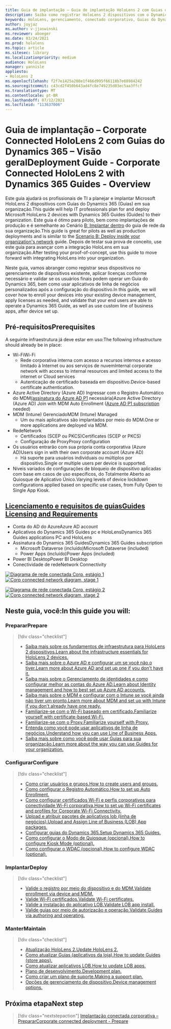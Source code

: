 ```yaml
---
title: Guia de implantação – Guia de implantação HoloLens 2 com Guias do Dynamics 365 – Visão geral
description: Saiba como registrar HoloLens 2 dispositivos com o Dynamics 365 Guides em uma rede conectada corporativa.
keywords: HoloLens, gerenciamento, conectado corporativo, Guias do Dynamics 365, AAD, Azure AD, MDM, Mobile Gerenciamento de Dispositivos
author: joyjaz
ms.author: v-jjaswinski
ms.reviewer: aboeger
ms.date: 03/24/2021
ms.prod: hololens
ms.topic: article
ms.sitesec: library
ms.localizationpriority: medium
audience: HoloLens
manager: yannisle
appliesto:
- HoloLens 2
ms.openlocfilehash: f2f7e1425a208e1f466d995f66118b7e68984242
ms.sourcegitcommit: c43cd2f450b643ad4fc8e749235d03ec5aa3ffcf
ms.translationtype: MT
ms.contentlocale: pt-BR
ms.lasthandoff: 07/12/2021
ms.locfileid: "113637006"
---
```

# <a name="deployment-guide---corporate-connected-hololens-2-with-dynamics-365-guides---overview"></a><span data-ttu-id="32b18-104">Guia de implantação – Corporate Connected HoloLens 2 com Guias do Dynamics 365 – Visão geral</span><span class="sxs-lookup"><span data-stu-id="32b18-104">Deployment Guide - Corporate Connected HoloLens 2 with Dynamics 365 Guides - Overview</span></span>

<span data-ttu-id="32b18-105">Este guia ajudará os profissionais de TI a planejar e implantar Microsoft HoloLens 2 dispositivos com Guias do Dynamics 365 (Guias) em sua organização.</span><span class="sxs-lookup"><span data-stu-id="32b18-105">This guide will help IT professionals plan for and deploy Microsoft HoloLens 2 devices with Dynamics 365 Guides (Guides) to their organization.</span></span> <span data-ttu-id="32b18-106">Este guia é ótimo para piloto, bem como implantações de produção e é semelhante ao Cenário [B: Implantar dentro](/hololens/common-scenarios#scenario-b-deploy-inside-your-organizations-network) do guia de rede da sua organização.</span><span class="sxs-lookup"><span data-stu-id="32b18-106">This guide is great for pilots as well as production deployments and is similar to the [Scenario B: Deploy inside your organization's network](/hololens/common-scenarios#scenario-b-deploy-inside-your-organizations-network) guide.</span></span> <span data-ttu-id="32b18-107">Depois de testar sua prova de conceito, use este guia para avançar com a integração HoloLens em sua organização.</span><span class="sxs-lookup"><span data-stu-id="32b18-107">After testing your proof-of-concept, use this guide to move forward with integrating HoloLens into your organization.</span></span>

<span data-ttu-id="32b18-108">Neste guia, vamos abranger como registrar seus dispositivos no gerenciamento de dispositivos existente, aplicar licenças conforme necessário e validar se os usuários finais podem operar um Guia do Dynamics 365, bem como usar aplicativos de linha de negócios personalizados após a configuração do dispositivo.</span><span class="sxs-lookup"><span data-stu-id="32b18-108">In this guide, we will cover how to enroll your devices into your existing device management, apply licenses as needed, and validate that your end users are able to operate a Dynamics 365 Guide, as well as use custom line of business apps, after device set up.</span></span> 

## <a name="prerequisites"></a><span data-ttu-id="32b18-109">Pré-requisitos</span><span class="sxs-lookup"><span data-stu-id="32b18-109">Prerequisites</span></span>

<span data-ttu-id="32b18-110">A seguinte infraestrutura já deve estar em uso:</span><span class="sxs-lookup"><span data-stu-id="32b18-110">The following infrastructure should already be in place:</span></span>
- <span data-ttu-id="32b18-111">Wi-Fi</span><span class="sxs-lookup"><span data-stu-id="32b18-111">Wi-Fi</span></span>
    - <span data-ttu-id="32b18-112">Rede corporativa interna com acesso a recursos internos e acesso limitado à Internet ou aos serviços de nuvem</span><span class="sxs-lookup"><span data-stu-id="32b18-112">Internal corporate network with access to internal resources and limited access to the internet or Cloud services</span></span>
    - <span data-ttu-id="32b18-113">Autenticação de certificado baseada em dispositivo.</span><span class="sxs-lookup"><span data-stu-id="32b18-113">Device-based certificate authentication.</span></span>
- <span data-ttu-id="32b18-114">Azure Active Directory (Azure AD) Ingressar com o Registro Automático do MDM[(assinatura do Azure AD P1](/azure/active-directory/fundamentals/active-directory-whatis) necessária)</span><span class="sxs-lookup"><span data-stu-id="32b18-114">Azure Active Directory (Azure AD) Join with MDM Auto Enrollment ([Azure AD P1 subscription](/azure/active-directory/fundamentals/active-directory-whatis) needed)</span></span>
- <span data-ttu-id="32b18-115">MDM (Intune) Gerenciado</span><span class="sxs-lookup"><span data-stu-id="32b18-115">MDM (Intune) Managed</span></span>
    - <span data-ttu-id="32b18-116">Um ou mais aplicativos são implantados por meio do MDM.</span><span class="sxs-lookup"><span data-stu-id="32b18-116">One or more applications are deployed via MDM.</span></span>
- <span data-ttu-id="32b18-117">Rede</span><span class="sxs-lookup"><span data-stu-id="32b18-117">Network</span></span> 
    - <span data-ttu-id="32b18-118">Certificados (SCEP ou PKCS)</span><span class="sxs-lookup"><span data-stu-id="32b18-118">Certificates (SCEP or PKCS)</span></span>
    - <span data-ttu-id="32b18-119">Configuração de Proxy</span><span class="sxs-lookup"><span data-stu-id="32b18-119">Proxy configuration</span></span>
- <span data-ttu-id="32b18-120">Os usuários entrarão com sua própria conta corporativa (Azure AD)</span><span class="sxs-lookup"><span data-stu-id="32b18-120">Users sign in with their own corporate account (Azure AD)</span></span>
    - <span data-ttu-id="32b18-121">Há suporte para usuários individuais ou múltiplos por dispositivo.</span><span class="sxs-lookup"><span data-stu-id="32b18-121">Single or multiple users per device is supported.</span></span>
- <span data-ttu-id="32b18-122">Níveis variados de configurações de bloqueio de dispositivo aplicadas com base em casos de uso específicos, do Totalmente Aberto ao Quiosque de Aplicativo Único.</span><span class="sxs-lookup"><span data-stu-id="32b18-122">Varying levels of device lockdown configurations applied based on specific use cases, from Fully Open to Single App Kiosk.</span></span>

## <a name="guides-licensing-and-requirements"></a>[<span data-ttu-id="32b18-123">Licenciamento e requisitos de guias</span><span class="sxs-lookup"><span data-stu-id="32b18-123">Guides Licensing and Requirements</span></span>](/dynamics365/mixed-reality/guides/requirements#licensing-and-product-requirements)

- <span data-ttu-id="32b18-124">Conta do AD do Azure</span><span class="sxs-lookup"><span data-stu-id="32b18-124">Azure AD account</span></span>
- <span data-ttu-id="32b18-125">Aplicativos do Dynamics 365 Guides pc e HoloLens</span><span class="sxs-lookup"><span data-stu-id="32b18-125">Dynamics 365 Guides applications PC and HoloLens</span></span>
- <span data-ttu-id="32b18-126">Assinatura do Dynamics 365 Guides</span><span class="sxs-lookup"><span data-stu-id="32b18-126">Dynamics 365 Guides subscription</span></span>
    - <span data-ttu-id="32b18-127">Microsoft Dataverse (incluído)</span><span class="sxs-lookup"><span data-stu-id="32b18-127">Microsoft Dataverse (included)</span></span>
    - <span data-ttu-id="32b18-128">Power Apps (incluído)</span><span class="sxs-lookup"><span data-stu-id="32b18-128">Power Apps (included)</span></span>
- <span data-ttu-id="32b18-129">Power BI Desktop</span><span class="sxs-lookup"><span data-stu-id="32b18-129">Power BI Desktop</span></span>
- <span data-ttu-id="32b18-130">Conectividade de rede</span><span class="sxs-lookup"><span data-stu-id="32b18-130">Network Connectivity</span></span>

<span data-ttu-id="32b18-131">[![Diagrama de rede conectada Corp, estágio 1 ](./images/deployment-guides-revised-scenario-b-01-1.png)](./images/deployment-guides-revised-scenario-b-01-1.png#lightbox)</span><span class="sxs-lookup"><span data-stu-id="32b18-131">[ ![Corp connected network diagram, stage 1](./images/deployment-guides-revised-scenario-b-01-1.png) ](./images/deployment-guides-revised-scenario-b-01-1.png#lightbox)</span></span>

<span data-ttu-id="32b18-132">[![Diagrama de rede conectada Corp, estágio 2 ](./images/deployment-guides-revised-scenario-b-02-1.png)](./images/deployment-guides-revised-scenario-b-02-1.png#lightbox)</span><span class="sxs-lookup"><span data-stu-id="32b18-132">[ ![Corp connected network diagram, stage 2](./images/deployment-guides-revised-scenario-b-02-1.png) ](./images/deployment-guides-revised-scenario-b-02-1.png#lightbox)</span></span>

## <a name="in-this-guide-you-will"></a><span data-ttu-id="32b18-133">Neste guia, você:</span><span class="sxs-lookup"><span data-stu-id="32b18-133">In this guide you will:</span></span>
### <a name="prepare"></a><span data-ttu-id="32b18-134">Preparar</span><span class="sxs-lookup"><span data-stu-id="32b18-134">Prepare</span></span>
> [!div class="checklist"]
>- [<span data-ttu-id="32b18-135">Saiba mais sobre os fundamentos de infraestrutura para HoloLens 2 dispositivos.</span><span class="sxs-lookup"><span data-stu-id="32b18-135">Learn about the infrastructure essentials for HoloLens 2 devices.</span></span>](hololens2-corp-connected-prepare.md#infrastructure-essentials)
>- [<span data-ttu-id="32b18-136">Saiba mais sobre o Azure AD e configurar um se você não o tiver.</span><span class="sxs-lookup"><span data-stu-id="32b18-136">Learn more about Azure AD and set up one if you don't have it.</span></span>](hololens2-corp-connected-prepare.md#azure-active-directory)
>- [<span data-ttu-id="32b18-137">Saiba mais sobre o Gerenciamento de identidades e como configurar melhor as contas do Azure AD.</span><span class="sxs-lookup"><span data-stu-id="32b18-137">Learn about Identity management and how to best set up Azure AD accounts.</span></span>](hololens2-corp-connected-prepare.md#identity-management)
>- [<span data-ttu-id="32b18-138">Saiba mais sobre o MDM e configurar com o Intune se você ainda não tiver um pronto.</span><span class="sxs-lookup"><span data-stu-id="32b18-138">Learn more about MDM and set up with Intune if you don't already have one ready.</span></span>](hololens2-corp-connected-prepare.md#mobile-device-management)
>- [<span data-ttu-id="32b18-139">Familiarize-se com o Wi-Fi baseado em certificado.</span><span class="sxs-lookup"><span data-stu-id="32b18-139">Familiarize yourself with certificate-based Wi-Fi.</span></span>](hololens2-corp-connected-prepare.md#certificates)
>- [<span data-ttu-id="32b18-140">Familiarize-se com o Proxy.</span><span class="sxs-lookup"><span data-stu-id="32b18-140">Familiarize yourself with Proxy.</span></span>](hololens2-corp-connected-prepare.md#proxy)
>- [<span data-ttu-id="32b18-141">Entenda como você pode usar aplicativos de linha de negócios.</span><span class="sxs-lookup"><span data-stu-id="32b18-141">Understand how you can use Line of Business Apps.</span></span>](hololens2-corp-connected-prepare.md#line-of-business-apps)
>- [<span data-ttu-id="32b18-142">Saiba mais sobre como você pode usar Guias para sua organização.</span><span class="sxs-lookup"><span data-stu-id="32b18-142">Learn more about the way you can use Guides for your organization.</span></span>](hololens2-corp-connected-prepare.md#guides-playbook)
### <a name="configure"></a><span data-ttu-id="32b18-143">Configurar</span><span class="sxs-lookup"><span data-stu-id="32b18-143">Configure</span></span>
> [!div class="checklist"]
>- [<span data-ttu-id="32b18-144">Como criar usuários e grupos.</span><span class="sxs-lookup"><span data-stu-id="32b18-144">How to create users and groups.</span></span>](hololens2-corp-connected-configure.md#azure-users-and-groups)
>- [<span data-ttu-id="32b18-145">Como configurar o Registro Automático.</span><span class="sxs-lookup"><span data-stu-id="32b18-145">How to set up Auto Enrollment.</span></span>](hololens2-corp-connected-configure.md#auto-enrollment-on-hololens-2)
>- [<span data-ttu-id="32b18-146">Como configurar certificados Wi-Fi e perfis corporativos para conectividade Wi-Fi corporativa.</span><span class="sxs-lookup"><span data-stu-id="32b18-146">How to set up Wi-Fi certificates and profiles for Corporate Wi-Fi Connectivity.</span></span>](hololens2-corp-connected-configure.md#corporate-wi-fi-connectivity)
>- [<span data-ttu-id="32b18-147">Upload e atribuir pacotes de aplicativos lob (linha de negócios).</span><span class="sxs-lookup"><span data-stu-id="32b18-147">Upload and Assign Line of Business (LOB) App packages.</span></span>](hololens2-corp-connected-configure.md#app-deployment)
>- [<span data-ttu-id="32b18-148">Configurar guias do Dynamics 365.</span><span class="sxs-lookup"><span data-stu-id="32b18-148">Setup Dynamics 365 Guides.</span></span>](hololens2-corp-connected-configure.md#setup-guides-application-licenses-dataverse-and-authoring)
>- [<span data-ttu-id="32b18-149">Como configurar o Modo de Quiosque (opcional).</span><span class="sxs-lookup"><span data-stu-id="32b18-149">How to configure Kiosk Mode (optional).</span></span>](hololens2-corp-connected-configure.md#optional-kiosk-mode)
>- [<span data-ttu-id="32b18-150">Como configurar o WDAC (opcional).</span><span class="sxs-lookup"><span data-stu-id="32b18-150">How to configure WDAC (optional).</span></span>](hololens2-corp-connected-configure.md#optional-wdac)
### <a name="deploy"></a><span data-ttu-id="32b18-151">Implantar</span><span class="sxs-lookup"><span data-stu-id="32b18-151">Deploy</span></span>
> [!div class="checklist"]
>-  [<span data-ttu-id="32b18-152">Valide o registro por meio do dispositivo e do MDM.</span><span class="sxs-lookup"><span data-stu-id="32b18-152">Validate enrollment via device and MDM.</span></span>](hololens2-corp-connected-deploy.md#enrollment-validation)
>-  [<span data-ttu-id="32b18-153">Valide Wi-Fi certificados.</span><span class="sxs-lookup"><span data-stu-id="32b18-153">Validate Wi-Fi certificates.</span></span>](hololens2-corp-connected-deploy.md#wi-fi-certificate-validation)
>-  [<span data-ttu-id="32b18-154">Valide a instalação do aplicativo LOB.</span><span class="sxs-lookup"><span data-stu-id="32b18-154">Validate LOB app install.</span></span>](hololens2-corp-connected-deploy.md#validate-lob-app-install)
>-  [<span data-ttu-id="32b18-155">Valide guias por meio de autorização e operação.</span><span class="sxs-lookup"><span data-stu-id="32b18-155">Validate Guides via authoring and operating.</span></span>](hololens2-corp-connected-deploy.md#validate-dynamics-365-guides)
### <a name="maintain"></a><span data-ttu-id="32b18-156">Manter</span><span class="sxs-lookup"><span data-stu-id="32b18-156">Maintain</span></span>
> [!div class="checklist"]
>- [<span data-ttu-id="32b18-157">Atualização HoloLens 2.</span><span class="sxs-lookup"><span data-stu-id="32b18-157">Update HoloLens 2.</span></span>](hololens2-corp-connected-maintain.md#update-hololens)
>- [<span data-ttu-id="32b18-158">Como atualizar Guias (aplicativos da loja).</span><span class="sxs-lookup"><span data-stu-id="32b18-158">How to update Guides (store apps).</span></span>](hololens2-corp-connected-maintain.md#how-to-update-dynamics-365-guides-and-other-store-apps)
>- [<span data-ttu-id="32b18-159">Como atualizar aplicativos LOB.</span><span class="sxs-lookup"><span data-stu-id="32b18-159">How to update LOB apps.</span></span>](hololens2-corp-connected-maintain.md#how-to-update-lob-apps) 
>- [<span data-ttu-id="32b18-160">Plano de desenvolvimento.</span><span class="sxs-lookup"><span data-stu-id="32b18-160">Development plan.</span></span>](hololens2-corp-connected-maintain.md#development-plan) 
>- [<span data-ttu-id="32b18-161">Como criar um plano de suporte.</span><span class="sxs-lookup"><span data-stu-id="32b18-161">Making a support plan.</span></span>](hololens2-corp-connected-maintain.md#support-plan)
>- [<span data-ttu-id="32b18-162">Opções de gerenciamento de dispositivo.</span><span class="sxs-lookup"><span data-stu-id="32b18-162">Device management options.</span></span>](hololens2-corp-connected-maintain.md#device-management)

## <a name="next-step"></a><span data-ttu-id="32b18-163">Próxima etapa</span><span class="sxs-lookup"><span data-stu-id="32b18-163">Next step</span></span> 
> [!div class="nextstepaction"]
> [<span data-ttu-id="32b18-164">Implantação conectada corporativa – Preparar</span><span class="sxs-lookup"><span data-stu-id="32b18-164">Corporate connected deployment - Prepare</span></span>](hololens2-corp-connected-prepare.md)
